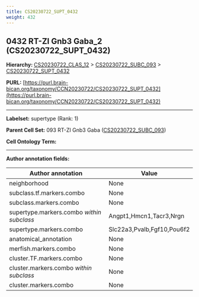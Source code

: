 ```yaml
---
title: CS20230722_SUPT_0432
weight: 432
---
```

## 0432 RT-ZI Gnb3 Gaba_2 (CS20230722_SUPT_0432)
<b>Hierarchy: </b>
[CS20230722_CLAS_12](../CS20230722_CLAS_12) >
[CS20230722_SUBC_093](../CS20230722_SUBC_093) >
[CS20230722_SUPT_0432](../CS20230722_SUPT_0432)

**PURL:** [https://purl.brain-bican.org/taxonomy/CCN20230722/CS20230722_SUPT_0432](https://purl.brain-bican.org/taxonomy/CCN20230722/CS20230722_SUPT_0432)

---


**Labelset:** supertype (Rank: 1)

**Parent Cell Set:** 093 RT-ZI Gnb3 Gaba ([CS20230722_SUBC_093](../CS20230722_SUBC_093))



**Cell Ontology Term:** 

[MARKER GENES.]: #


---

[TRANSFERRED ANNOTATIONS.]: #


[AUTHOR ANNOTATION FIELDS.]: #


**Author annotation fields:**

| Author annotation | Value |
|-------------------|-------|
|neighborhood|None|
|subclass.tf.markers.combo|None|
|subclass.markers.combo|None|
|supertype.markers.combo _within subclass_|Angpt1,Hmcn1,Tacr3,Nrgn|
|supertype.markers.combo|Slc22a3,Pvalb,Fgf10,Pou6f2|
|anatomical_annotation|None|
|merfish.markers.combo|None|
|cluster.TF.markers.combo|None|
|cluster.markers.combo _within subclass_|None|
|cluster.markers.combo|None|
